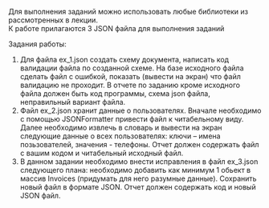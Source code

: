 <p>Для выполнения заданий можно использовать любые библиотеки из рассмотренных в
лекции.<br>К работе прилагаются 3 JSON файла для выполнения заданий</p>
<p>Задания работы:</p>
<ol>
<li>Для файла ex_1.json создать схему документа, написать код валидации файла по
созданной схеме. На базе исходного файла сделать файл с ошибкой, показать
(вывести на экран) что файл валидацию не проходит. В отчете по заданию кроме
исходного файла должен быть код программы, схема json файла, неправильный
вариант файла.</li>
<li>Файл ex_2.json хранит данные о пользователях. Вначале необходимо с помощью
JSONFormatter привести файл к читабельному виду. Далее необходимо извлечь в
словарь и вывести на экран следующие данные о всех пользователях: ключи –
имена позьзователей, значения - телефоны. Отчет должен содержать файл с
вашим кодом и читабельный исходный файл.</li>
<li>В данном задании необходимо внести исправления в файл ex_3.json следующего
плана: необходимо добавить как минимум 1 обьект в массив Invoices (придумать
для него разумные данные). Сохранить новый файл в формате JSON. Отчет
должен содержать код и новый JSON файл.</li>
</ol>
